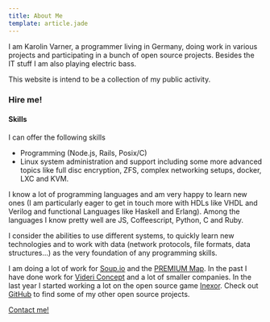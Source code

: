 ```yaml
---
title: About Me
template: article.jade
---
```



I am Karolin Varner, a programmer living in Germany,
doing work in various projects and participating
in a bunch of open source projects. Besides the IT stuff I am
also playing electric bass.

This website is intend to be a collection of my public
activity.

### Hire me!

#### Skills

I can offer the following skills

* Programming (Node.js, Rails, Posix/C)
* Linux system administration and support including some
  more advanced topics like full disc encryption, ZFS,
  complex networking setups, docker, LXC and KVM.

I know a lot of programming languages and am very happy to
learn new ones (I am particularly eager to get in touch more
with HDLs like VHDL and Verilog and functional Languages
like Haskell and Erlang).
Among the languages I know pretty well are JS,
Coffeescript, Python, C and Ruby.

I consider the abilities to use different systems, to quickly
learn new technologies and to work with data (network
protocols, file formats, data structures…) as the very
foundation of any programming skills.

I am doing a lot of work for [Soup.io](http://soup.io) and
the [PREMIUM Map](https://github.com/premium-cola/premium-map).
In the past I have done work for [Videri Concept](http://www.videri-concept.de/)
and a lot of smaller companies.
In the last year I started working a lot on the open source
game [Inexor](https://github.com/inexor-game/code).
Check out  [GitHub](https://github.com/koraa) to find some
of my other open source projects.

[Contact me!](mailto:karo@cupdev.net)
